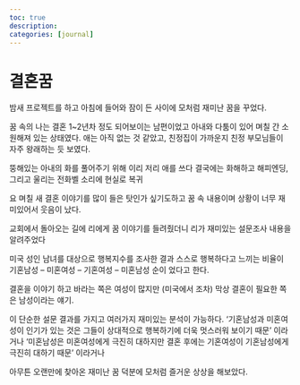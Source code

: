 ```yaml
---
toc: true
description:
categories: [journal]
---
```

# 결혼꿈

밤새 프로젝트를 하고 아침에 들어와 잠이 든 사이에 모처럼 재미난 꿈을 꾸었다.

꿈 속의 나는 결혼 1~2년차 정도 되어보이는 남편이었고
아내와 다툼이 있어 며칠 간 소원해져 있는 상태였다.
애는 아직 없는 것 같았고,
친정집이 가까운지 친정 부모님들이 자주 왕래하는 듯 보였다.

뚱해있는 아내의 화를 풀어주기 위해 이리 저리 애를 쓰다
결국에는 화해하고 해피엔딩,
그리고 울리는 전화벨 소리에 현실로 복귀

요 며칠 새 결혼 이야기를 많이 들은 탓인가 싶기도하고
꿈 속 내용이며 상황이 너무 재미있어서 웃음이 났다.

교회에서 돌아오는 길에 리에게 꿈 이야기를 들려줬더니
리가 재미있는 설문조사 내용을 알려주었다

미국 성인 남녀를 대상으로 행복지수를 조사한 결과
스스로 행복하다고 느끼는 비율이
기혼남성 – 미혼여성 – 기혼여성 – 미혼남성 순이 었다고 한다.

결혼을 이야기 하고 바라는 쪽은 여성이 많지만
(미국에서 조차) 막상 결혼이 필요한 쪽은 남성이라는 얘기.

이 단순한 설문 결과를 가지고 여러가지 재미있는 분석이 가능하다.
‘기혼남성과 미혼여성이 인기가 있는 것은 그들이 상대적으로 행복하기에
더욱 멋스러워 보이기 때문’ 이라거나
‘미혼남성은 미혼여성에게 극진히 대하지만 결혼 후에는
기혼여성이 기혼남성에게 극진히 대하기 때문’ 이라거나

아무튼 오랜만에 찾아온 재미난 꿈 덕분에 모처럼 즐거운 상상을 해보았다.
